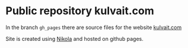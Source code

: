 # Public repository kulvait.com

In the branch `gh_pages` there are source files for the website [kulvait.com](kulvait.com)

Site is created using [Nikola](https://getnikola.com/) and hosted on github pages.
